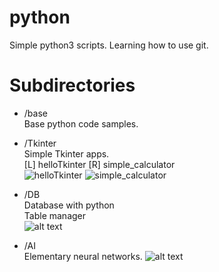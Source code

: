 # python
Simple python3 scripts. Learning how to use git.

# Subdirectories
* /base
<br/> Base python code samples.

* /Tkinter
<br/> Simple Tkinter apps.  
[L] helloTkinter  [R] simple_calculator  
![helloTkinter](
https://github.com/George2Times/python/resources/helloTkinter.png
) ![simple_calculator](
https://github.com/George2Times/python/resources/simple_calculator.png
)

* /DB
<br/> Database with python  
Table manager  
![alt text](
https://github.com/George2Times/python/resources/db_table_manager.png
)

* /AI
<br/> Elementary neural networks.
![alt text](
https://upload.wikimedia.org/wikipedia/commons/thumb/3/31/Perceptron.svg/1280px-Perceptron.svg.png
)

<!--- Block comment
[//]: # (This is a comment, it will not be included)
I think you should use an
`<addr>` element here instead.

    function fancyAlert(arg) {
      if(arg) {
        $.facebox({div:'#foo'})
      }
    }

```javascript
function fancyAlert(arg) {
  if(arg) {
    $.facebox({div:'#foo'})
  }
}
```

)

-->